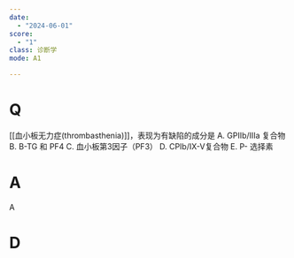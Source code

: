 ```yaml
---
date:
  - "2024-06-01"
score:
  - "1"
class: 诊断学
mode: A1

---
```



# Q
[[血小板无力症(thrombasthenia)]]，表现为有缺陷的成分是
A. GPIIb/IIIa 复合物 
B. B-TG 和 PF4
C. 血小板第3因子（PF3） 
D. CPIb/IX-V复合物
E. P- 选择素

# A

A


# D
